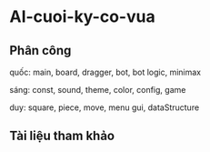 # AI-cuoi-ky-co-vua

## Phân công
quốc: main, board, dragger, bot, bot logic, minimax

sáng: const, sound, theme, color, config, game

duy: square, piece, move, menu gui, dataStructure
## Tài liệu tham khảo 
